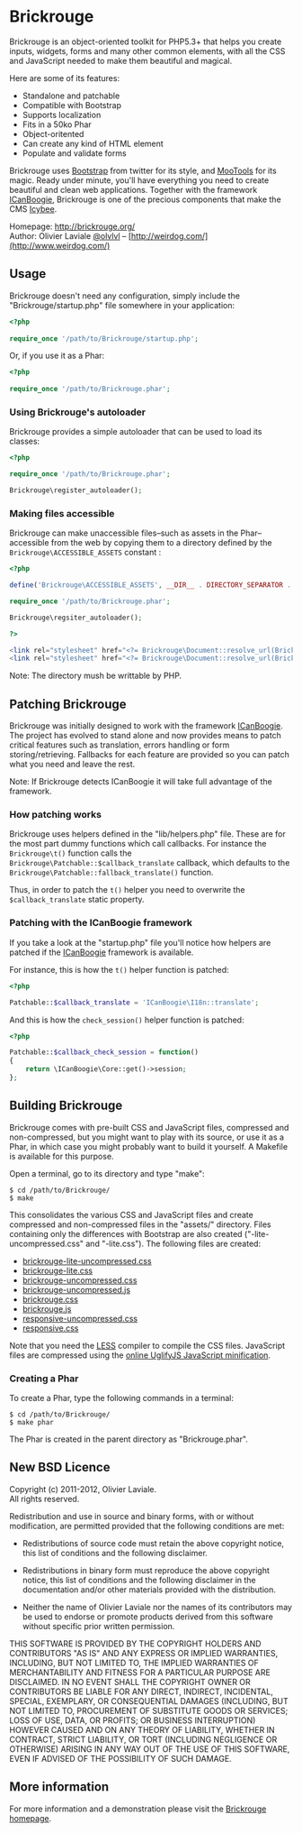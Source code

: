 Brickrouge
==========

Brickrouge is an object-oriented toolkit for PHP5.3+ that helps you create inputs, widgets,
forms and many other common elements, with all the CSS and JavaScript needed to make them
beautiful and magical.

Here are some of its features:

* Standalone and patchable
* Compatible with Bootstrap
* Supports localization
* Fits in a 50ko Phar
* Object-oritented
* Can create any kind of HTML element
* Populate and validate forms

Brickrouge uses [Bootstrap](http://twitter.github.com/bootstrap/) from
twitter for its style, and [MooTools](http://mootools.net/) for its magic. Ready under minute,
you'll have everything you need to create beautiful and clean web applications. Together with the
framework [ICanBoogie](http://icanboogie.org/), Brickrouge is one of the
precious components that make the CMS [Icybee](http://icybee.org/).

Homepage: <http://brickrouge.org/>  
Author: Olivier Laviale [@olvlvl](https://twitter.com/olvlvl) – [http://weirdog.com/](http://www.weirdog.com/)




Usage
-----

Brickrouge doesn't need any configuration, simply include the "Brickrouge/startup.php" file
somewhere in your application:

```php
<?php
	
require_once '/path/to/Brickrouge/startup.php';
```
	
Or, if you use it as a Phar:

```php
<?php
	
require_once '/path/to/Brickrouge.phar';
```



### Using Brickrouge's autoloader

Brickrouge provides a simple autoloader that can be used to load its classes:

```php
<?php

require_once '/path/to/Brickrouge.phar';

Brickrouge\register_autoloader();
```

	
	
### Making files accessible

Brickrouge can make unaccessible files–such as assets in the Phar–accessible from the web by
copying them to a directory defined by the `Brickrouge\ACCESSIBLE_ASSETS` constant :

```php
<?php

define('Brickrouge\ACCESSIBLE_ASSETS', __DIR__ . DIRECTORY_SEPARATOR . 'public' . DIRECTORY_SEPARATOR);

require_once '/path/to/Brickrouge.phar';

Brickrouge\regsiter_autoloader();

?>

<link rel="stylesheet" href="<?= Brickrouge\Document::resolve_url(Brickrouge\ASSETS . 'brickrouge.css') ?>" type="text/css">
<link rel="stylesheet" href="<?= Brickrouge\Document::resolve_url(Brickrouge\ASSETS . 'responsive.css') ?>" type="text/css">
```

Note: The directory mush be writtable by PHP.




Patching Brickrouge
-------------------

Brickrouge was initially designed to work with the framework
[ICanBoogie](https://github.com/ICanBoogie/ICanBoogie). The project has evolved to
stand alone and now provides means to patch critical features such as translation, errors handling
or form storing/retrieving. Fallbacks for each feature are provided so you can patch what you need
and leave the rest.

Note: If Brickrouge detects ICanBoogie it will take full advantage of the framework.




### How patching works

Brickrouge uses helpers defined in the "lib/helpers.php" file. These are for the most part dummy
functions which call callbacks. For instance the `Brickrouge\t()` function calls the
`Brickrouge\Patchable::$callback_translate` callback, which defaults to the
`Brickrouge\Patchable::fallback_translate()` function.

Thus, in order to patch the `t()` helper you need to overwrite the `$callback_translate`
static property.




### Patching with the ICanBoogie framework

If you take a look at the "startup.php" file you'll notice how helpers are patched
if the [ICanBoogie](https://github.com/ICanBoogie/ICanBoogie) framework is available.

For instance, this is how the `t()` helper function is patched:

```php
<?php

Patchable::$callback_translate = 'ICanBoogie\I18n::translate';
```
	
And this is how the `check_session()` helper function is patched:

```php
<?php

Patchable::$callback_check_session = function()
{
	return \ICanBoogie\Core::get()->session;
};
```




Building Brickrouge
-------------------

Brickrouge comes with pre-built CSS and JavaScript files, compressed and non-compressed, but you
might want to play with its source, or use it as a Phar, in which case you might probably want
to build it yourself. A Makefile is available for this purpose.

Open a terminal, go to its directory and type "make":

	$ cd /path/to/Brickrouge/
	$ make

This consolidates the various CSS and JavaScript files and create compressed and non-compressed
files in the "assets/" directory. Files containing only the differences with Bootstrap
are also created ("-lite-uncompressed.css" and "-lite.css"). The following files are created:

* [brickrouge-lite-uncompressed.css](https://github.com/ICanBoogie/Brickrouge/blob/master/assets/brickrouge-lite-uncompressed.css)
* [brickrouge-lite.css](https://github.com/ICanBoogie/Brickrouge/blob/master/assets/brickrouge-lite.css)
* [brickrouge-uncompressed.css](https://github.com/ICanBoogie/Brickrouge/blob/master/assets/brickrouge-uncompressed.css)
* [brickrouge-uncompressed.js](https://github.com/ICanBoogie/Brickrouge/blob/master/assets/brickrouge-uncompressed.js)
* [brickrouge.css](https://github.com/ICanBoogie/Brickrouge/blob/master/assets/brickrouge.css)
* [brickrouge.js](https://github.com/ICanBoogie/Brickrouge/blob/master/assets/brickrouge.js)
* [responsive-uncompressed.css](https://github.com/ICanBoogie/Brickrouge/blob/master/assets/responsive-uncompressed.css)
* [responsive.css](https://github.com/ICanBoogie/Brickrouge/blob/master/assets/responsive.css)

Note that you need the [LESS](http://lesscss.org/) compiler to compile the CSS files. JavaScript
files are compressed using the [online UglifyJS JavaScript minification](http://marijnhaverbeke.nl/uglifyjs/).




### Creating a Phar

To create a Phar, type the following commands in a terminal:

	$ cd /path/to/Brickrouge/
	$ make phar

The Phar is created in the parent directory as "Brickrouge.phar".




New BSD Licence
---------------

Copyright (c) 2011-2012, Olivier Laviale.  
All rights reserved.

Redistribution and use in source and binary forms, with or without modification,
are permitted provided that the following conditions are met:

* Redistributions of source code must retain the above copyright notice,
  this list of conditions and the following disclaimer.

* Redistributions in binary form must reproduce the above copyright notice,
  this list of conditions and the following disclaimer in the documentation
  and/or other materials provided with the distribution.

* Neither the name of Olivier Laviale nor the names of its
  contributors may be used to endorse or promote products derived from this
  software without specific prior written permission.

THIS SOFTWARE IS PROVIDED BY THE COPYRIGHT HOLDERS AND CONTRIBUTORS "AS IS" AND
ANY EXPRESS OR IMPLIED WARRANTIES, INCLUDING, BUT NOT LIMITED TO, THE IMPLIED
WARRANTIES OF MERCHANTABILITY AND FITNESS FOR A PARTICULAR PURPOSE ARE
DISCLAIMED. IN NO EVENT SHALL THE COPYRIGHT OWNER OR CONTRIBUTORS BE LIABLE FOR
ANY DIRECT, INDIRECT, INCIDENTAL, SPECIAL, EXEMPLARY, OR CONSEQUENTIAL DAMAGES
(INCLUDING, BUT NOT LIMITED TO, PROCUREMENT OF SUBSTITUTE GOODS OR SERVICES;
LOSS OF USE, DATA, OR PROFITS; OR BUSINESS INTERRUPTION) HOWEVER CAUSED AND ON
ANY THEORY OF LIABILITY, WHETHER IN CONTRACT, STRICT LIABILITY, OR TORT
(INCLUDING NEGLIGENCE OR OTHERWISE) ARISING IN ANY WAY OUT OF THE USE OF THIS
SOFTWARE, EVEN IF ADVISED OF THE POSSIBILITY OF SUCH DAMAGE.




More information
----------------

For more information and a demonstration please visit the [Brickrouge homepage](http://brickrouge.org/).
